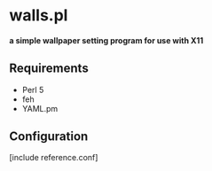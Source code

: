 # walls.pl
#### a simple wallpaper setting program for use with X11


## Requirements

- Perl 5
- feh
- YAML.pm

## Configuration

[include reference.conf]

## 
